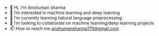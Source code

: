 - 👋 Hi, I’m Anshuman sharma 
- 👀 I’m interested in machine learning and deep learning
- 🌱 I’m currently learning natural language preprocessing
- 👬 I’m looking to collaborate on machine learning/deep learning projects
- 📫 How to reach me anshumansharma179@gmail.com



<!---
Asharma002/Asharma002 is a ✨ special ✨ repository because its `README.md` (this file) appears on your GitHub profile.
You can click the Preview link to take a look at your changes.
--->

